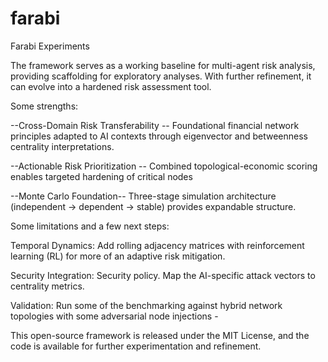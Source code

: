 # farabi
Farabi Experiments 

The framework serves as a working baseline for multi-agent risk analysis, providing scaffolding for exploratory analyses. With further refinement, it can evolve into a hardened risk assessment tool. 

Some strengths:

--Cross-Domain Risk Transferability --
Foundational financial network principles adapted to AI contexts through eigenvector and betweenness centrality interpretations.

--Actionable Risk Prioritization --
Combined topological-economic scoring enables targeted hardening of critical nodes 

--Monte Carlo Foundation--
Three-stage simulation architecture (independent → dependent → stable) provides expandable structure.

Some limitations and a few next steps:

Temporal Dynamics: Add rolling adjacency matrices with reinforcement learning (RL) for more of an adaptive risk mitigation.

Security Integration: Security policy. Map the AI-specific attack vectors to centrality metrics. 

Validation: Run some of the benchmarking against hybrid network topologies with some adversarial node injections - 

This open-source framework is released under the MIT License, and the code is available for further experimentation and refinement.


